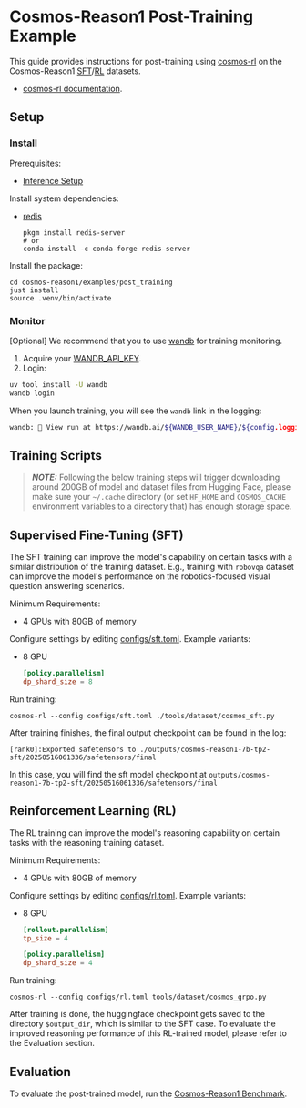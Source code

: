 # Cosmos-Reason1 Post-Training Example

This guide provides instructions for post-training using [cosmos-rl](https://github.com/nvidia-cosmos/cosmos-rl) on the Cosmos-Reason1 [SFT](https://huggingface.co/datasets/nvidia/Cosmos-Reason1-SFT-Dataset)/[RL](https://huggingface.co/datasets/nvidia/Cosmos-Reason1-RL-Dataset) datasets.

- [cosmos-rl documentation](https://nvidia-cosmos.github.io/cosmos-rl/).

## Setup

### Install

Prerequisites:

- [Inference Setup](../../README.md#inference)

Install system dependencies:

- [redis](https://redis.io/docs/latest/operate/oss_and_stack/install/archive/install-redis/)

  ```shell
  pkgm install redis-server
  # or
  conda install -c conda-forge redis-server
  ```

Install the package:

```shell
cd cosmos-reason1/examples/post_training
just install
source .venv/bin/activate
```

### Monitor

[Optional] We recommend that you to use [wandb](https://wandb.ai/) for training monitoring.

1. Acquire your [WANDB_API_KEY](https://wandb.ai/authorize).
1. Login:

  ```bash
  uv tool install -U wandb
  wandb login
  ```

When you launch training, you will see the `wandb` link in the logging:

```bash
wandb: 🚀 View run at https://wandb.ai/${WANDB_USER_NAME}/${config.logging.project_name}/runs/20250515101157
```

## Training Scripts

> **_NOTE:_**  Following the below training steps will trigger downloading around 200GB of model and dataset files from Hugging Face, please make sure your `~/.cache` directory (or set `HF_HOME` and `COSMOS_CACHE` environment variables to a directory that) has enough storage space.

## Supervised Fine-Tuning (SFT)

The SFT training can improve the model's capability on certain tasks with a similar distribution of the training dataset. E.g., training with `robovqa` dataset can improve the model's performance on the robotics-focused visual question answering scenarios.

Minimum Requirements:

- 4 GPUs with 80GB of memory

Configure settings by editing [configs/sft.toml](configs/sft.toml). Example variants:

- 8 GPU

  ```toml
  [policy.parallelism]
  dp_shard_size = 8
  ```

Run training:

```shell
cosmos-rl --config configs/sft.toml ./tools/dataset/cosmos_sft.py
```

After training finishes, the final output checkpoint can be found in the log:

```log
[rank0]:Exported safetensors to ./outputs/cosmos-reason1-7b-tp2-sft/20250516061336/safetensors/final
```

In this case, you will find the sft model checkpoint at `outputs/cosmos-reason1-7b-tp2-sft/20250516061336/safetensors/final`

## Reinforcement Learning (RL)

The RL training can improve the model's reasoning capability on certain tasks with the reasoning training dataset.

Minimum Requirements:

- 4 GPUs with 80GB of memory

Configure settings by editing [configs/rl.toml](configs/rl.toml). Example variants:

- 8 GPU

  ```toml
  [rollout.parallelism]
  tp_size = 4

  [policy.parallelism]
  dp_shard_size = 4
  ```

Run training:

```shell
cosmos-rl --config configs/rl.toml tools/dataset/cosmos_grpo.py
```

After training is done, the huggingface checkpoint gets saved to the directory `$output_dir`, which is similar to the SFT case. To evaluate the improved reasoning performance of this RL-trained model, please refer to the Evaluation section.

## Evaluation

To evaluate the post-trained model, run the [Cosmos-Reason1 Benchmark](../benchmark/README.md).
